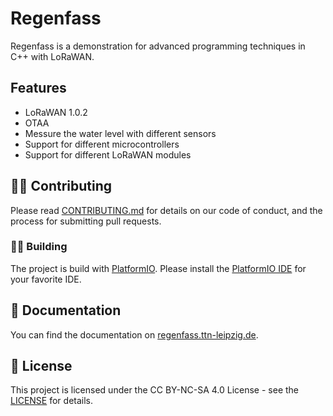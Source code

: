 # Regenfass

Regenfass is a demonstration for advanced programming techniques in C++ with LoRaWAN.

## Features

* LoRaWAN 1.0.2
* OTAA
* Messure the water level with different sensors
* Support for different microcontrollers
* Support for different LoRaWAN modules

## 👩‍💻 Contributing

Please read [CONTRIBUTING.md](CONTRIBUTING.md) for details on our code of conduct, and the process for submitting pull requests.

### 👷‍♀️ Building

The project is build with [PlatformIO](https://platformio.org/). Please install the [PlatformIO IDE](https://platformio.org/platformio-ide) for your favorite IDE.

## 📝 Documentation

You can find the documentation on [regenfass.ttn-leipzig.de](https://regenfass.ttn-leipzig.de).

## 📜 License

This project is licensed under the CC BY-NC-SA 4.0 License - see the [LICENSE](https://creativecommons.org/licenses/by-nc-sa/4.0/) for details.
